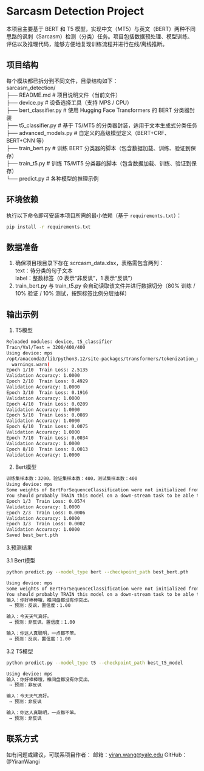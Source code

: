 # Sarcasm Detection Project

本项目主要基于 BERT 和 T5 模型，实现中文（MT5）与英文（BERT）两种不同思路的讽刺（Sarcasm）检测（分类）任务。项目包括数据预处理、模型训练、评估以及推理代码，能够方便地复现训练流程并进行在线/离线推断。

## 项目结构

每个模块都已拆分到不同文件，目录结构如下：        
sarcasm_detection/          
├── README.md # 项目说明文件（当前文件）       
├── device.py # 设备选择工具（支持 MPS / CPU）       
├── bert_classifier.py # 使用 Hugging Face Transformers 的 BERT 分类器封装       
├── t5_classifier.py # 基于 T5/MT5 的分类器封装，适用于文本生成式分类任务          
├── advanced_models.py # 自定义的高级模型定义（BERT+CRF、BERT+CNN 等）         
├── train_bert.py # 训练 BERT 分类器的脚本（包含数据加载、训练、验证到保存）         
├── train_t5.py # 训练 T5/MT5 分类器的脚本（包含数据加载、训练、验证到保存）      
└── predict.py # 各种模型的推理示例       

## 环境依赖

执行以下命令即可安装本项目所需的最小依赖（基于 `requirements.txt`）：
```bash
pip install -r requirements.txt
```

## 数据准备
1. 确保项目根目录下存在 scrcasm_data.xlsx，表格需包含两列：  
text：待分类的句子文本  
label：整数标签（0 表示“非反讽”，1 表示“反讽”）
2. train_bert.py 与 train_t5.py 会自动读取该文件并进行数据切分（80% 训练 / 10% 验证 / 10% 测试，按照标签比例分层抽样）


## 输出示例
1. T5模型
```bash
Reloaded modules: device, t5_classifier
Train/Val/Test = 3200/400/400
Using device: mps
/opt/anaconda3/lib/python3.12/site-packages/transformers/tokenization_utils_base.py:3959: UserWarning: `as_target_tokenizer` is deprecated and will be removed in v5 of Transformers. You can tokenize your labels by using the argument `text_target` of the regular `__call__` method (either in the same call as your input texts if you use the same keyword arguments, or in a separate call.
  warnings.warn(
Epoch 1/10  Train Loss: 2.5135
Validation Accuracy: 1.0000
Epoch 2/10  Train Loss: 0.4929
Validation Accuracy: 1.0000
Epoch 3/10  Train Loss: 0.1916
Validation Accuracy: 1.0000
Epoch 4/10  Train Loss: 0.0209
Validation Accuracy: 1.0000
Epoch 5/10  Train Loss: 0.0089
Validation Accuracy: 1.0000
Epoch 6/10  Train Loss: 0.0075
Validation Accuracy: 1.0000
Epoch 7/10  Train Loss: 0.0034
Validation Accuracy: 1.0000
Epoch 8/10  Train Loss: 0.0013
Validation Accuracy: 1.0000
```

2. Bert模型
```bash
训练集样本数：3200，验证集样本数：400，测试集样本数：400
Using device: mps
Some weights of BertForSequenceClassification were not initialized from the model checkpoint at bert-base-chinese and are newly initialized: ['classifier.bias', 'classifier.weight']
You should probably TRAIN this model on a down-stream task to be able to use it for predictions and inference.
Epoch 1/3  Train Loss: 0.0574
Validation Accuracy: 1.0000
Epoch 2/3  Train Loss: 0.0006
Validation Accuracy: 1.0000
Epoch 3/3  Train Loss: 0.0002
Validation Accuracy: 1.0000
Saved best_bert.pth
```

3.预测结果

3.1 Bert模型
```bash
python predict.py --model_type bert --checkpoint_path best_bert.pth
```

```bash
Using device: mps
Some weights of BertForSequenceClassification were not initialized from the model checkpoint at bert-base-chinese and are newly initialized: ['classifier.bias', 'classifier.weight']
You should probably TRAIN this model on a down-stream task to be able to use it for predictions and inference.
输入：你好棒棒哦，椎间盘都没有你突出。
 → 预测：反讽，置信度：1.00

输入：今天天气真好。
 → 预测：非反讽，置信度：1.00

输入：你这人真聪明，一点都不笨。
 → 预测：反讽，置信度：1.00
```
3.2 T5模型
```bash
python predict.py --model_type t5 --checkpoint_path best_t5_model
```

```bash
Using device: mps
输入：你好棒棒哦，椎间盘都没有你突出。
 → 预测：非反讽

输入：今天天气真好。
 → 预测：非反讽

输入：你这人真聪明，一点都不笨。
 → 预测：非反讽
```


## 联系方式
如有问题或建议，可联系项目作者：
邮箱：yiran.wang@yale.edu
GitHub：@YiranWangi







